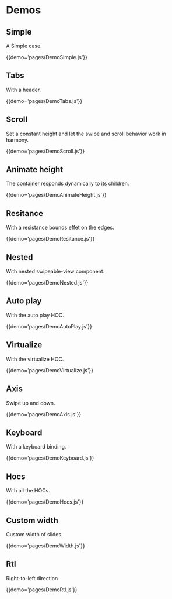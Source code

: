 # Demos

## Simple

A Simple case.

{{demo='pages/DemoSimple.js'}}

## Tabs

With a header.

{{demo='pages/DemoTabs.js'}}

## Scroll

Set a constant height and let the swipe and scroll behavior work in harmony.

{{demo='pages/DemoScroll.js'}}

## Animate height

The container responds dynamically to its children.

{{demo='pages/DemoAnimateHeight.js'}}

## Resitance

With a resistance bounds effet on the edges.

{{demo='pages/DemoResitance.js'}}

## Nested

With nested swipeable-view component.

{{demo='pages/DemoNested.js'}}

## Auto play

With the auto play HOC.

{{demo='pages/DemoAutoPlay.js'}}

## Virtualize

With the virtualize HOC.

{{demo='pages/DemoVirtualize.js'}}

## Axis

Swipe up and down.

{{demo='pages/DemoAxis.js'}}

## Keyboard

With a keyboard binding.

{{demo='pages/DemoKeyboard.js'}}

## Hocs

With all the HOCs.

{{demo='pages/DemoHocs.js'}}

## Custom width

Custom width of slides.

{{demo='pages/DemoWidth.js'}}

## Rtl

Right-to-left direction

{{demo='pages/DemoRtl.js'}}
